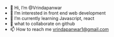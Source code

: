 - 👋 Hi, I’m @Vrindapanwar
- 👀 I’m interested in front end web development 
- 🌱 I’m currently learning Javascript, react 
- 💞️ what to collaborate on github
- 📫 How to reach me vrindapanwar1@gmail.com 

<!---
Vrindapanwar/Vrindapanwar is a ✨ special ✨ repository because its `README.md` (this file) appears on your GitHub profile.
You can click the Preview link to take a look at your changes.
--->
